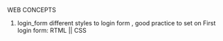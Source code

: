 WEB CONCEPTS
1) login_form
 different styles to login form , good practice to set on
 First login form: RTML || CSS
 
